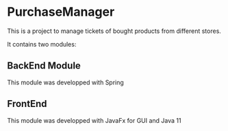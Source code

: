 # PurchaseManager

This is a project to manage tickets of bought products from different stores.

It contains two modules:

## BackEnd Module
This module was developped with Spring

## FrontEnd
This module was developped with JavaFx for GUI and Java 11

